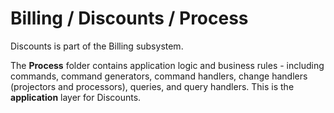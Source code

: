 # Billing / Discounts / Process

Discounts is part of the Billing subsystem.
  
The **Process** folder contains application logic and business rules - including commands, command generators, command handlers, change handlers (projectors and processors), queries, and query handlers. This is the **application** layer for Discounts.
